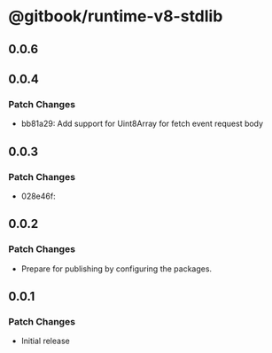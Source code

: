 # @gitbook/runtime-v8-stdlib

## 0.0.6

## 0.0.4

### Patch Changes

- bb81a29: Add support for Uint8Array for fetch event request body

## 0.0.3

### Patch Changes

- 028e46f:

## 0.0.2

### Patch Changes

- Prepare for publishing by configuring the packages.

## 0.0.1

### Patch Changes

- Initial release
